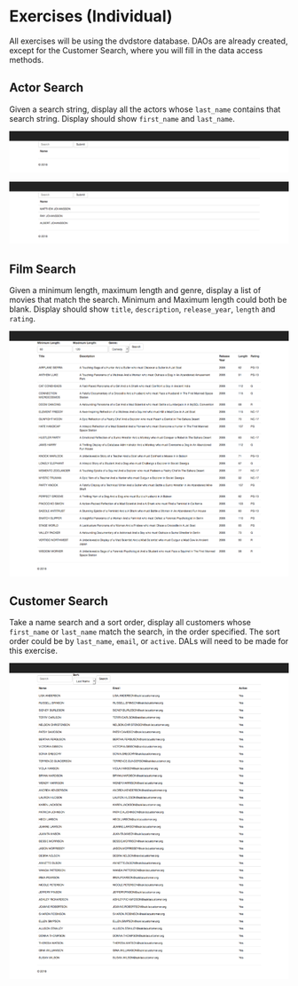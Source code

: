 # Exercises (Individual)

All exercises will be using the dvdstore database. DAOs are already created, except for the Customer Search, where you will fill in the data access methods.

## Actor Search

Given a search string, display all the actors whose `last_name` contains that search string. Display should show `first_name` and `last_name`.

![Actor Search Form](etc/AllActorsForm.png)

![Actor Search](etc/AllActorsSearch.png)

## Film Search

Given a minimum length, maximum length and genre, display a list of movies that match the search. Minimum and Maximum length could both be blank. Display should show `title`, `description`, `release_year`, `length` and `rating`.

![Film Search](etc/AllFilmsSearch.png)

## Customer Search

Take a name search and a sort order, display all customers whose `first_name` or `last_name` match the search, in the order specified. The sort order could be by `last_name`, `email`, or `active`. DALs will need to be made for this exercise.

![Customer Search](etc/AllCustomersSearch.png)